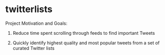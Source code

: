 # twitterlists

Project Motivation and Goals:


1. Reduce time spent scrolling through feeds to find important Tweets

2. Quickly identify highest quality and most popular tweets from a set of curated Twitter lists


